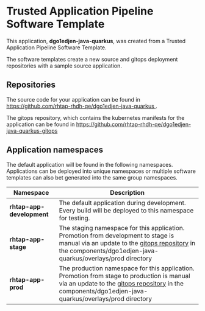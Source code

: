 # Trusted Application Pipeline Software Template

This application, **dgo1edjen-java-quarkus**, was created from a Trusted Application Pipeline Software Template.

The software templates create a new source and gitops deployment repositories with a sample source application. 

## Repositories

The source code for your application can be found in [https://github.com/rhtap-rhdh-qe/dgo1edjen-java-quarkus ](https://github.com/rhtap-rhdh-qe/dgo1edjen-java-quarkus ).
 
The gitops repository, which contains the kubernetes manifests for the application can be found in 
[https://github.com/rhtap-rhdh-qe/dgo1edjen-java-quarkus-gitops ](https://github.com/rhtap-rhdh-qe/dgo1edjen-java-quarkus-gitops ) 

## Application namespaces 

The default application will be found in the following namespaces. Applications can be deployed into unique namespaces or multiple software templates can also bet generated into the same group namespaces.  

|  Namespace   |  Description   |  
| -------- | -------- |   
| **rhtap-app-development** | The default application during development. Every build will be deployed to this namespace for testing. | 
| **rhtap-app-stage** | The staging namespace for this application. Promotion from development to stage is manual via an update to the [gitops repository](https://github.com/rhtap-rhdh-qe/dgo1edjen-java-quarkus-gitops ) in the components/dgo1edjen-java-quarkus/overlays/prod directory |  
| **rhtap-app-prod** | The production namespace for this application. Promotion from stage to production is manual via an update to the [gitops repository](https://github.com/rhtap-rhdh-qe/dgo1edjen-java-quarkus-gitops ) in the components/dgo1edjen-java-quarkus/overlays/prod directory | 